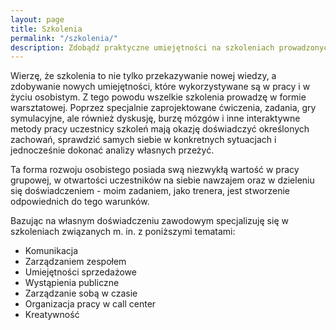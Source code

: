 ```yaml
---
layout: page
title: Szkolenia
permalink: "/szkolenia/"
description: Zdobądź praktyczne umiejętności na szkoleniach prowadzonych przez Aleksandrę Demko. Treść szkoleń dostosowana do potrzeb i oczekiwań klientów
---
```


Wierzę, że szkolenia to nie tylko przekazywanie nowej wiedzy, a zdobywanie nowych umiejętności, które wykorzystywane są w pracy i w życiu osobistym. Z tego powodu wszelkie szkolenia prowadzę w formie warsztatowej. Poprzez specjalnie zaprojektowane ćwiczenia, zadania, gry symulacyjne, ale również dyskusję, burzę mózgów i inne interaktywne metody pracy uczestnicy szkoleń mają okazję doświadczyć określonych zachowań, sprawdzić samych siebie w konkretnych sytuacjach i jednocześnie dokonać analizy własnych przeżyć.

Ta forma rozwoju osobistego posiada swą niezwykłą wartość w pracy grupowej, w otwartości uczestników na siebie nawzajem oraz w dzieleniu się doświadczeniem - moim zadaniem, jako trenera, jest stworzenie odpowiednich do tego warunków.

Bazując na własnym doświadczeniu zawodowym specjalizuję się w szkoleniach  związanych m. in. z poniższymi tematami:
- Komunikacja
- Zarządzaniem zespołem
- Umiejętności sprzedażowe
- Wystąpienia publiczne
- Zarządzanie sobą w czasie
- Organizacja pracy w call center
- Kreatywność
